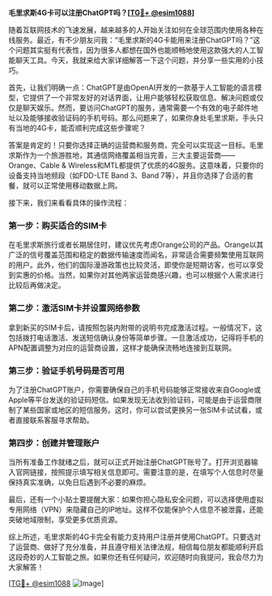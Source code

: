 **毛里求斯4G卡可以注册ChatGPT吗？[[TG💪+ @esim1088](https://t.me/s/esim1088)]**

随着互联网技术的飞速发展，越来越多的人开始关注如何在全球范围内使用各种在线服务。最近，有不少朋友问我：“毛里求斯的4G卡能用来注册ChatGPT吗？”这个问题其实挺有代表性，因为很多人都想在国外也能顺畅地使用这款强大的人工智能聊天工具。今天，我就来给大家详细解答一下这个问题，并分享一些实用的小技巧。

首先，让我们明确一点：ChatGPT是由OpenAI开发的一款基于人工智能的语言模型，它提供了一个非常友好的对话界面，让用户能够轻松获取信息、解决问题或仅仅是聊天娱乐。然而，要访问ChatGPT的服务，通常需要一个有效的电子邮件地址以及能够接收验证码的手机号码。那么问题来了，如果你身处毛里求斯，手头只有当地的4G卡，能否顺利完成这些步骤呢？

答案是肯定的！只要你选择正确的运营商和服务商，完全可以实现这一目标。毛里求斯作为一个旅游胜地，其通信网络覆盖相当完善，三大主要运营商——Orange、Cable & Wireless和MTL都提供了优质的4G服务。这意味着，只要你的设备支持当地频段（如FDD-LTE Band 3、Band 7等），并且你选择了合适的套餐，就可以正常使用移动数据上网。

接下来，我们来看看具体的操作流程：

### 第一步：购买适合的SIM卡
在毛里求斯旅行或者长期居住时，建议优先考虑Orange公司的产品。Orange以其广泛的信号覆盖范围和稳定的数据传输速度而闻名，非常适合需要频繁使用互联网的用户。此外，他们的国际漫游政策也比较灵活，即使你是短期访客，也可以享受到实惠的价格。当然，如果你对其他两家运营商感兴趣，也可以根据个人需求进行比较后再做决定。

### 第二步：激活SIM卡并设置网络参数
拿到新买的SIM卡后，请按照包装内附带的说明书完成激活过程。一般情况下，这包括拨打电话激活、发送短信确认身份等简单步骤。一旦激活成功，记得将手机的APN配置调整为对应的运营商设置，这样才能确保流畅地连接到互联网。

### 第三步：验证手机号码是否可用
为了注册ChatGPT账户，你需要确保自己的手机号码能够正常接收来自Google或Apple等平台发送的验证码短信。如果发现无法收到验证码，可能是由于运营商限制了某些国家或地区的短信服务。这时，你可以尝试更换另一张SIM卡试试看，或者直接联系客服寻求帮助。

### 第四步：创建并管理账户
当所有准备工作就绪之后，就可以正式开始注册ChatGPT账号了。打开浏览器输入官网链接，按照提示填写相关信息即可。需要注意的是，在填写个人信息时尽量保持真实准确，以免日后遇到不必要的麻烦。

最后，还有一个小贴士要提醒大家：如果你担心隐私安全问题，可以选择使用虚拟专用网络（VPN）来隐藏自己的IP地址。这样不仅能保护个人信息不被泄露，还能突破地域限制，享受更多优质资源。

综上所述，毛里求斯的4G卡完全有能力支持用户注册并使用ChatGPT。只要选对了运营商、做好了充分准备，并且遵守相关法律法规，相信每位朋友都能顺利开启这段奇妙的人工智能之旅。如果你还有任何疑问，欢迎随时向我提问，我会尽力为大家解答！

[[TG💪+ @esim1088](https://t.me/s/esim1088) ![Image](https://i.postimg.cc/4NQfJmqS/Snipaste-2025-05-13-00-14-12.png)]